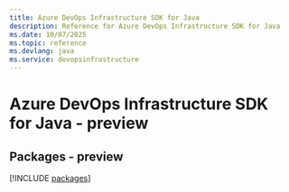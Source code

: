 ```yaml
---
title: Azure DevOps Infrastructure SDK for Java
description: Reference for Azure DevOps Infrastructure SDK for Java
ms.date: 10/07/2025
ms.topic: reference
ms.devlang: java
ms.service: devopsinfrastructure
---
```

# Azure DevOps Infrastructure SDK for Java - preview
## Packages - preview
[!INCLUDE [packages](devops-infrastructure-index.md)]